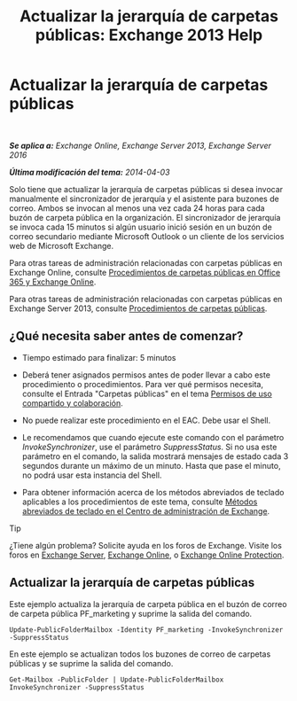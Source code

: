 ﻿---
title: 'Actualizar la jerarquía de carpetas públicas: Exchange 2013 Help'
TOCTitle: Actualizar la jerarquía de carpetas públicas
ms:assetid: a7b2fb51-0207-4d7d-938d-466ae110bb90
ms:mtpsurl: https://technet.microsoft.com/es-es/library/JJ945055(v=EXCHG.150)
ms:contentKeyID: 52061859
ms.date: 04/23/2018
mtps_version: v=EXCHG.150
ms.translationtype: HT
---

# Actualizar la jerarquía de carpetas públicas

 

_**Se aplica a:** Exchange Online, Exchange Server 2013, Exchange Server 2016_

_**Última modificación del tema:** 2014-04-03_

Solo tiene que actualizar la jerarquía de carpetas públicas si desea invocar manualmente el sincronizador de jerarquía y el asistente para buzones de correo. Ambos se invocan al menos una vez cada 24 horas para cada buzón de carpeta pública en la organización. El sincronizador de jerarquía se invoca cada 15 minutos si algún usuario inició sesión en un buzón de correo secundario mediante Microsoft Outlook o un cliente de los servicios web de Microsoft Exchange.

Para otras tareas de administración relacionadas con carpetas públicas en Exchange Online, consulte [Procedimientos de carpetas públicas en Office 365 y Exchange Online](https://technet.microsoft.com/es-es/library/jj966272\(v=exchg.150\)).

Para otras tareas de administración relacionadas con carpetas públicas en Exchange Server 2013, consulte [Procedimientos de carpetas públicas](public-folder-procedures-exchange-2013-help.md).

## ¿Qué necesita saber antes de comenzar?

  - Tiempo estimado para finalizar: 5 minutos

  - Deberá tener asignados permisos antes de poder llevar a cabo este procedimiento o procedimientos. Para ver qué permisos necesita, consulte el Entrada "Carpetas públicas" en el tema [Permisos de uso compartido y colaboración](sharing-and-collaboration-permissions-exchange-2013-help.md).

  - No puede realizar este procedimiento en el EAC. Debe usar el Shell.

  - Le recomendamos que cuando ejecute este comando con el parámetro *InvokeSynchronizer*, use el parámetro *SuppressStatus*. Si no usa este parámetro en el comando, la salida mostrará mensajes de estado cada 3 segundos durante un máximo de un minuto. Hasta que pase el minuto, no podrá usar esta instancia del Shell.

  - Para obtener información acerca de los métodos abreviados de teclado aplicables a los procedimientos de este tema, consulte [Métodos abreviados de teclado en el Centro de administración de Exchange](keyboard-shortcuts-in-the-exchange-admin-center-exchange-online-protection-help.md).


> [!TIP]
> ¿Tiene algún problema? Solicite ayuda en los foros de Exchange. Visite los foros en <A href="https://go.microsoft.com/fwlink/p/?linkid=60612">Exchange Server</A>, <A href="https://go.microsoft.com/fwlink/p/?linkid=267542">Exchange Online</A>, o <A href="https://go.microsoft.com/fwlink/p/?linkid=285351">Exchange Online Protection</A>.



## Actualizar la jerarquía de carpetas públicas

Este ejemplo actualiza la jerarquía de carpeta pública en el buzón de correo de carpeta pública PF\_marketing y suprime la salida del comando.

    Update-PublicFolderMailbox -Identity PF_marketing -InvokeSynchronizer -SuppressStatus

En este ejemplo se actualizan todos los buzones de correo de carpetas públicas y se suprime la salida del comando.

    Get-Mailbox -PublicFolder | Update-PublicFolderMailbox InvokeSynchronizer -SuppressStatus

